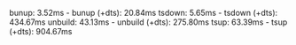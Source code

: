 bunup: 3.52ms - bunup (+dts): 20.84ms
tsdown: 5.65ms - tsdown (+dts): 434.67ms
unbuild: 43.13ms - unbuild (+dts): 275.80ms
tsup: 63.39ms - tsup (+dts): 904.67ms